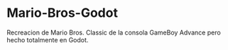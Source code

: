 # Mario-Bros-Godot

Recreacion de Mario Bros. Classic de la consola GameBoy Advance pero hecho totalmente en Godot.
